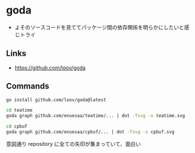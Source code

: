 # goda

- よそのソースコードを見ててパッケージ間の依存関係を明らかにしたいと感じトライ

## Links
- https://github.com/loov/goda

## Commands
```bash
go install github.com/loov/goda@latest

cd teatime
goda graph github.com/enuesaa/teatime/... | dot -Tsvg -o teatime.svg

cd cpbuf
goda graph github.com/enuesaa/cpbuf/... | dot -Tsvg -o cpbuf.svg
```

意図通り repository に全ての矢印が集まっていて、面白い
